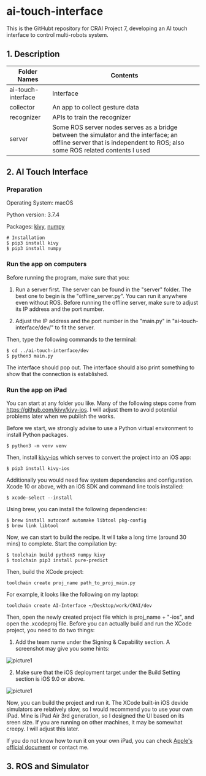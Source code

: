 # ai-touch-interface

This is the GitHubt repository for CRAI Project 7, developing an AI touch interface to control multi-robots system. 

## 1. Description


| Folder Names             |   Contents                            |
| ------------------------ | ------------------------------------- |
| ai-touch-interface       |   Interface                           |
| collector                |   An app to collect gesture data      |
| recognizer               |   APIs to train the recognizer        |
| server                   |   Some ROS server nodes serves as a bridge between the simulator and the interface; an offline server that is independent to ROS; also some ROS related contents I used   |

## 2. AI Touch Interface

### Preparation

Operating System: macOS

Python version: 3.7.4

Packages: [kivy](https://kivy.org/#home), [numpy](https://numpy.org/)

```
# Installation
$ pip3 install kivy
$ pip3 install numpy
```

### Run the app on computers

Before running the program, make sure that you: 

1. Run a server first. The server can be found in the "server" folder. The best one to begin is the "offline_server.py". You can run it anywhere even without ROS. Before running the offline server, make sure to adjust its IP address and the port number. 

2. Adjust the IP address and the port number in the "main.py" in "ai-touch-interface/dev/" to fit the server. 

Then, type the following commands to the terminal:

```
$ cd ../ai-touch-interface/dev
$ python3 main.py
```

The interface should pop out. The interface should also print something to show that the connection is established. 

### Run the app on iPad

You can start at any folder you like. Many of the following steps come from https://github.com/kivy/kivy-ios. I will adjust them to avoid potential problems later when we publish the works. 

Before we start, we strongly advise to use a Python virtual environment to install Python packages.

```
$ python3 -m venv venv
```

Then, install [kivy-ios](https://github.com/kivy/kivy-ios) which serves to convert the project into an iOS app: 

```
$ pip3 install kivy-ios
```

Additionally you would need few system dependencies and configuration. Xcode 10 or above, with an iOS SDK and command line tools installed:

```
$ xcode-select --install
```

Using brew, you can install the following dependencies:

```
$ brew install autoconf automake libtool pkg-config
$ brew link libtool
```

Now, we can start to build the recipe. It will take a long time (around 30 mins) to complete. Start the compilation by: 

```
$ toolchain build python3 numpy kivy
$ toolchain pip3 install pure-predict
```

Then, build the XCode project: 

```
toolchain create proj_name path_to_proj_main.py
```

For example, it looks like the following on my laptop: 

```
toolchain create AI-Interface ~/Desktop/work/CRAI/dev
```

Then, open the newly created project file which is proj_name + "-ios", and open the .xcodeproj file. Before you can actually build and run the XCode project, you need to do two things: 

1. Add the team name under the Signing & Capability section. A screenshot may give you some hints: 

![picture1](https://github.com/liu00222/ai-touch-interface/blob/master/pictures/picture1.png)

2. Make sure that the iOS deployment target under the Build Setting section is iOS 9.0 or above. 

![picture1](https://github.com/liu00222/ai-touch-interface/blob/master/pictures/picture2.png)

Now, you can build the project and run it. The XCode built-in iOS devide simulators are relatively slow, so I would recommend you to use your own iPad. Mine is iPad Air 3rd generation, so I designed the UI based on its sreen size. If you are running on other machines, it may be somewhat creepy. I will adjust this later. 

If you do not know how to run it on your own iPad, you can check [Apple's official document](https://developer.apple.com/documentation/xcode/running_your_app_in_the_simulator_or_on_a_device) or contact me. 

## 3. ROS and Simulator

                   
